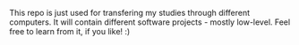 This repo is just used for transfering my studies through different computers. It will contain different software projects - mostly low-level. Feel free to learn from it, if you like! :)
